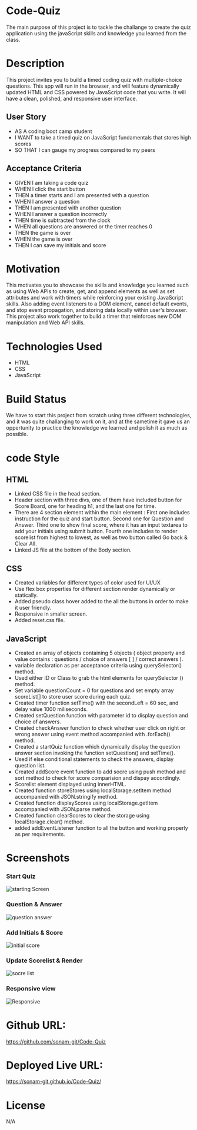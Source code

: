 # Code-Quiz
The main purpose of this project is to tackle the challange to create the quiz application using the javaScript skills and knowledge you learned from the class.
# Description
This project invites you to build a timed coding quiz with multiple-choice questions. This app will run in the browser, and will 
feature dynamically updated HTML and CSS powered by JavaScript code that you write. It will have a clean, polished, and responsive user interface.
## User Story
* AS A coding boot camp student
* I WANT to take a timed quiz on JavaScript fundamentals that stores high scores
* SO THAT I can gauge my progress compared to my peers
## Acceptance Criteria
* GIVEN I am taking a code quiz
* WHEN I click the start button
* THEN a timer starts and I am presented with a question
* WHEN I answer a question
* THEN I am presented with another question
* WHEN I answer a question incorrectly
* THEN time is subtracted from the clock
* WHEN all questions are answered or the timer reaches 0
* THEN the game is over
* WHEN the game is over
* THEN I can save my initials and score
# Motivation
This motivates you to showcase the skills and knowledge you learned such as using Web APIs to create, get, and append elements as well as set attributes and work with timers while 
reinforcing your existing JavaScript skills. Also adding event listeners to a DOM element, cancel default events, and stop event propagation, and storing data locally within user's browser. 
This project also work together to build a timer that reinforces new DOM manipulation and Web API skills.
# Technologies Used
* HTML
* CSS
* JavaScript
# Build Status
We have to start this project from scratch using three different technologies, and it was quite challanging to work on it, and at the sametime it gave us
an oppertunity to practice the knowledge we learned and polish it as much as possible.
# code Style
## HTML
* Linked CSS file in the head section.
* Header section with three divs, one of them have included button for Score Board, one for heading h1, and the last one for time.
* There are 4 section element within the main element : First one includes instruction for the quiz and start button. Second one for Question
   and Answer. Third one to show final score, where it has an input textarea to add your initials using submit button. Fourth one includes to render
   scorelist from highest to lowest, as well as two button called Go back & Clear All.
* Linked JS file at the bottom of the Body section.

## CSS
* Created variables for different types of color used for UI/UX
* Use flex box properties for different section render dynamically or statically.
* Added pseudo class hover added to the all the buttons in order to make it user friendly.
* Responsive in smaller screen.
* Added reset.css file.

## JavaScript
* Created an array of objects containing 5 objects (  object property and value contains : questions / choice of answers [ ] / correct answers ).
* variable declaration as per acceptance criteria using querySelector() method.
* Used either ID or Class to grab the html elements for querySelector () method.
* Set variable questionCount = 0 for questions and set empty array scoreList[] to store user score during each quiz.
* Created timer function setTime() with the secondLeft = 60 sec, and delay value 1000 miliseconds.
* Created setQuestion function with parameter id to display question and choice of answers.
* Created checkAnswer function to check whether user click on right or wrong answer using event method accompanied with .forEach() method.
* Created a startQuiz function which dynamically display the question answer section invoking the function setQuestion() and setTime().
* Used if else conditional statements to check the answers, display question list.
* Created addScore event function to add socre using push method and sort method to check for score comparision and dispay accordingly.
* Scorelist element displayed using innerHTML.
* Created function storeStores using localStorage.setItem method accompanied with JSON.stringify method.
* Created function displayScores using localStorage.getItem accompanied with JSON.parse method.
* Created function clearScores to clear the storage using localStorage.clear() method.
* added addEventListener function to all the button and working properly as per requirements.

# Screenshots
### Start Quiz
![starting Screen](https://user-images.githubusercontent.com/89502092/222991894-2f33f099-4223-46e9-b3ff-fcda430a6e68.png)
### Question & Answer 
![question answer](https://user-images.githubusercontent.com/89502092/222991911-1c3e1677-cc41-4718-ab59-f73a03fa5a8f.png)
### Add Initials & Score
![initial   score](https://user-images.githubusercontent.com/89502092/222991938-1ee41f6f-6619-4ceb-9082-e8adf02be71f.png)
### Update Scorelist & Render
![socre list](https://user-images.githubusercontent.com/89502092/222991956-b074ce4d-8109-47e5-a78b-d897fd1a2181.png)
### Responsive view
![Responsive](https://user-images.githubusercontent.com/89502092/222991974-edb88c96-df56-4032-8741-ac6ef759f7fa.png)

# Github URL:
https://github.com/sonam-git/Code-Quiz
# Deployed Live URL:
 https://sonam-git.github.io/Code-Quiz/
# License
N/A
